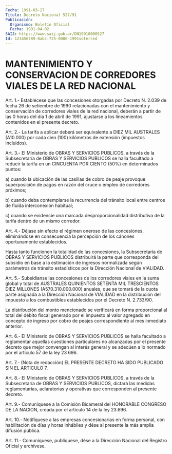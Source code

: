 ```yaml
---
Fecha: 1991-03-27
Título: Decreto Nacional 527/91
Publicación:
  Organismo: Boletín Oficial
  Fecha: 1991-04-02
SAIJ: https://www.saij.gob.ar/DN19910000527
Id: 123456789-0abc-725-0000-1991soterced
---
```

# MANTENIMIENTO Y CONSERVACION DE CORREDORES VIALES DE LA RED NACIONAL

<a id="1"></a>
Art. 1.- Establécese que las concesiones otorgadas por Decreto N. 2.039  de  fecha  26  de  setiembre  de 1990 relacionadas con el mantenimiento  y  conservación  de  corredores  viales  de  la  red nacional, deberán a partir de las 0 horas  del  día  1  de abril de 1991,  ajustarse  a  los  lineamientos  contenidos  en  el presente decreto.

<a id="2"></a>
Art. 2.- La tarifa a aplicar deberá ser equivalente a DIEZ MIL AUSTRALES  (A10.000)  por  cada  cien (100) kilómetros de extensión (impuestos incluidos).

<a id="3"></a>
Art. 3.- El Ministerio de OBRAS Y SERVICIOS PUBLICOS, a través de  la  Subsecretaría  de  OBRAS  Y  SERVICIOS  PUBLICOS  se  halla facultado  a  reducir la tarifa en un CINCUENTA POR CIENTO (50%) en determinados puntos:

a) cuando la ubicación  de  las casillas de cobro de peaje provoque superposición de pagos en razón  del  cruce  o empleo de corredores próximos;

b)  cuando  deba  contemplarse  la recurrencia del  tránsito  local entre centros de fluída interconexión habitual;

c) cuando se evidencie una marcada desproporcionalidad distributiva de la tarifa dentro de un mismo corredor.

<a id="4"></a>
Art. 4.- Déjase sin efecto el régimen oneroso de las concesiones,  eliminándose  en  consecuencia  la  percepción de los cánones oportunamente establecidos.

Hasta  tanto  funcionen  la  totalidad  de  las  concesiones,    la Subsecretaría  de  OBRAS  Y SERVICIOS PUBLICOS distribuirá la parte que corresponda del subsidio  en  base  a la estimación de ingresos normalizada  según  parámetros  de  tránsito  estadísticos  por  la Dirección Nacional de VIALIDAD.

<a id="5"></a>
Art.  5.- Subsídianse las concesiones de los corredores viales en la suma global  y  total  de  AUSTRALES  QUINIENTOS  SETENTA MIL TRESCIENTOS  DIEZ  MILLONES  (A570.310.000.000)  anuales,  que   se tomará  de  la  cuota  parte  asignada  a  la Dirección Nacional de VIALIDAD  en  la  distribución  del  impuesto  a  los  combustibles establecidos por el Decreto N. 2.733/90.

La  distribución  del  monto  mencionado  se  verificará  en  forma proporcional al total del débito fiscal generado  por  el  impuesto al  valor  agregado  en  concepto  de  ingreso  por cobro de peajes correspondiente al mes inmediato anterior.

<a id="6"></a>
Art.  6.- El Ministerio de OBRAS Y SERVICIOS PUBLICOS se halla facultado  a    reglamentar  aquellas  cuestiones  particulares  no alcanzadas por el  presente  decreto que mejor convengan al interés general y se adecúen a lo normado  por  el artículo 57 de la ley 23 696.

<a id="7"></a>
Art.  7.-  (Nota  de  redacción)  EL  PRESENTE DECRETO HA SIDO PUBLICADO SIN EL ARTICULO 7.

<a id="8"></a>
Art. 8.- El Ministerio de OBRAS Y SERVICIOS PUBLICOS, a través de la  Subsecretaría  de  OBRAS  Y  SERVICIOS PUBLICOS, dictará las medidas reglamentarias, aclaratorias  y operativas que corresponden al presente decreto.

<a id="9"></a>
Art.  9.-  Comuníquese  a  la Comisión Bicameral del HONORABLE CONGRESO DE LA NACION, creada por  el artículo 14 de la ley 23.696.

<a id="10"></a>
Art.  10.-  Notifíquese a las empresas concesionarias en forma personal, con habilitación  de  días  y  horas  inhábiles y dése al presente la más amplia difusión pública.

<a id="11"></a>
Art. 11.- Comuníquese, publíquese, dése a la Dirección Nacional del Registro Oficial y archívese.